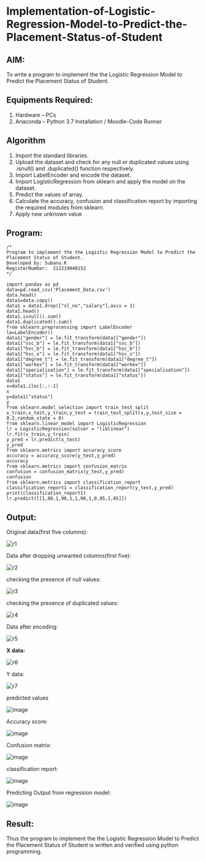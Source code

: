 # Implementation-of-Logistic-Regression-Model-to-Predict-the-Placement-Status-of-Student

## AIM:
To write a program to implement the the Logistic Regression Model to Predict the Placement Status of Student.

## Equipments Required:
1. Hardware – PCs
2. Anaconda – Python 3.7 Installation / Moodle-Code Runner

## Algorithm
1. Import the standard libraries.
2. Upload the dataset and check for any null or duplicated values using .isnull() and .duplicated() function respectively.
3. Import LabelEncoder and encode the dataset.
4. Import LogisticRegression from sklearn and apply the model on the dataset.
5. Predict the values of array.
6. Calculate the accuracy, confusion and classification report by importing the required modules from sklearn.
7. Apply new unknown value
 

## Program:
```
/*
Program to implement the the Logistic Regression Model to Predict the Placement Status of Student.
Developed by: Subanu.K
RegisterNumber:  212219040152
*/

import pandas as pd
data=pd.read_csv('Placement_Data.csv')
data.head()
data1=data.copy()
data1 = data1.drop(["sl_no","salary"],axis = 1)
data1.head()
data1.isnull().sum()
data1.duplicated().sum()
from sklearn.preprocessing import LabelEncoder
le=LabelEncoder()
data1["gender"] = le.fit_transform(data1["gender"])
data1["ssc_b"] = le.fit_transform(data1["ssc_b"])
data1["hsc_b"] = le.fit_transform(data1["hsc_b"])
data1["hsc_s"] = le.fit_transform(data1["hsc_s"])
data1["degree_t"] = le.fit_transform(data1["degree_t"])
data1["workex"] = le.fit_transform(data1["workex"])
data1["specialisation"] = le.fit_transform(data1["specialisation"])
data1["status"] = le.fit_transform(data1["status"])
data1
x=data1.iloc[:,:-1]
x
y=data1["status"]
y
from sklearn.model_selection import train_test_split
x_train,x_test,y_train,y_test = train_test_split(x,y,test_size = 0.2,random_state = 0)
from sklearn.linear_model import LogisticRegression
lr = LogisticRegression(solver = "liblinear") 
lr.fit(x_train,y_train)
y_pred = lr.predict(x_test)
y_pred
from sklearn.metrics import accuracy_score
accuracy = accuracy_score(y_test,y_pred)
accuracy
from sklearn.metrics import confusion_matrix
confusion = confusion_matrix(y_test,y_pred)
confusion
from sklearn.metrics import classification_report
classification_report1 = classification_report(y_test,y_pred)
print(classification_report1)
lr.predict([[1,80,1,90,1,1,90,1,0,85,1,85]])
```
## Output:
Original data(first five columns):

![r1](https://user-images.githubusercontent.com/87663343/174066212-ac0d404f-37ee-44fd-b8b4-020cc674a7a8.png)

Data after dropping unwanted columns(first five):

![r2](https://user-images.githubusercontent.com/87663343/174066422-fc4823a4-f9fe-44ce-a8b1-e77c45fc739f.png)

checking the presence of null values:

![r3](https://user-images.githubusercontent.com/87663343/174066544-81ec1fe5-f237-432d-864b-ac754d729c12.png)

checking the presence of duplicated values:

![r4](https://user-images.githubusercontent.com/87663343/174066684-2af2ffb8-f2ad-4846-94e6-74542c36b6c8.png)

Data after encoding:

![r5](https://user-images.githubusercontent.com/87663343/174066903-5f205e5d-7e24-458f-a001-2f907d0beb91.png)

**X data:**

![r6](https://user-images.githubusercontent.com/87663343/174067015-1d326834-d9fc-44fe-9649-acd45f4c434a.png)

Y data:

![r7](https://user-images.githubusercontent.com/87663343/174067121-3f2c146d-3dd5-49ea-829e-f447e698e514.png)

predicted values

![image](https://user-images.githubusercontent.com/87663343/174067238-2c35da25-57e4-4a0a-93eb-e41a264a93ec.png)

Accuracy score:

![image](https://user-images.githubusercontent.com/87663343/174067333-42ff9a06-d4c7-4853-8f3c-ac7c536964ce.png)

Confusion matrix:

![image](https://user-images.githubusercontent.com/87663343/174067396-d715abca-0e66-4c24-8ba5-7ca030cd50c7.png)

classification report:

![image](https://user-images.githubusercontent.com/87663343/174067499-b2ba68a7-2419-469c-ba8b-1d59b209c0b7.png)

Predicting Output from regression model:

![image](https://user-images.githubusercontent.com/87663343/174067630-a4be1cc6-abbc-44b4-82d4-ac0c576a5be2.png)















## Result:
Thus the program to implement the the Logistic Regression Model to Predict the Placement Status of Student is written and verified using python programming.
